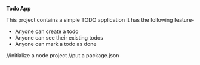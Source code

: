 **Todo App**

This project contains a simple TODO application
It has the following feature-

- Anyone can create a todo
- Anyone can see their existing todos
- Anyone can mark a todo as done

//initialize a node project 
//put a package.json 
